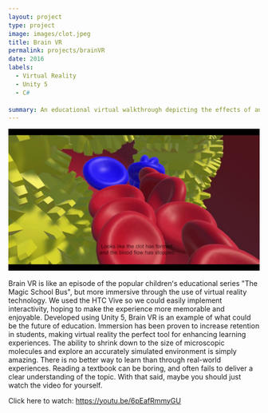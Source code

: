 ```yaml
---
layout: project
type: project
image: images/clot.jpeg
title: Brain VR
permalink: projects/brainVR
date: 2016
labels:
  - Virtual Reality
  - Unity 5
  - C#
  
summary: An educational virtual walkthrough depicting the effects of an ischemic stroke on the brain through virtual reality.
---
```


<div class="ui small rounded images">
  <img class="ui image" src="../images/clot.jpeg">
</div>

Brain VR is like an episode of the popular childrenʻs educational series "The Magic School Bus", but more immersive through the use of virtual reality technology. We used the HTC Vive so we could easily implement interactivity, hoping to make the experience more memorable and enjoyable. Developed using Unity 5, Brain VR is an example of what could be the future of education. Immersion has been proven to increase retention in students, making virtual reality the perfect tool for enhancing learning experiences. The ability to shrink down to the size of microscopic molecules and explore an accurately simulated environment is simply amazing. There is no better way to learn than through real-world experiences. Reading a textbook can be boring, and often fails to deliver a clear understanding of the topic. With that said, maybe you should just watch the video for yourself. 

Click here to watch: https://youtu.be/6pEafRmmyGU

